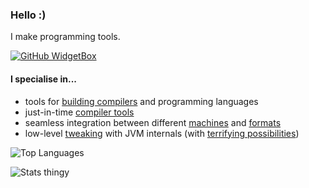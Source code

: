 ### Hello :)
I make programming tools.

[![GitHub WidgetBox](https://github-widgetbox.vercel.app/api/profile?username=Moderocky&data=followers,repositories,stars,commits)](https://github.com/Moderocky)

#### I specialise in...
 - tools for [building compilers](https://github.com/Moderocky/Foundation) and programming languages
 - just-in-time [compiler tools](https://github.com/Moderocky/Mirror)
 - seamless integration between different [machines](https://github.com/Moderocky/Solar) and [formats](https://github.com/Moderocky/Argo)
 - low-level [tweaking](https://github.com/Moderocky/Mimic) with JVM internals (with [terrifying possibilities](https://github.com/Moderocky/Overlord/blob/master/src/test/java/mx/kenzie/overlord/test/TransformationTest.java#L40))

![Top Languages](https://github-readme-stats.vercel.app/api/top-langs/?username=Moderocky&layout=compact)

![Stats thingy](https://github-readme-stats.vercel.app/api?username=Moderocky&show_icons=true&theme=radical)
